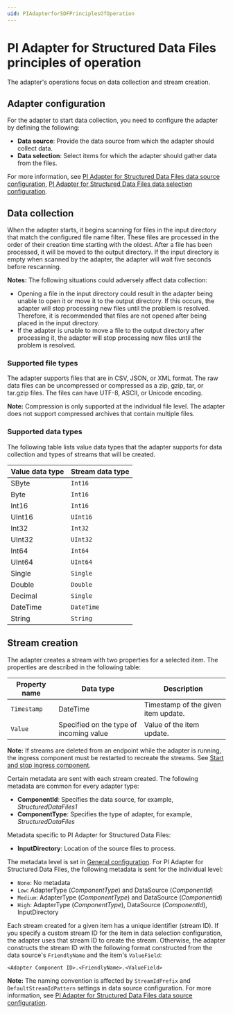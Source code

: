 ```yaml
---
uid: PIAdapterforSDFPrinciplesOfOperation
---
```


# PI Adapter for Structured Data Files principles of operation

The adapter's operations focus on data collection and stream creation.

## Adapter configuration

For the adapter to start data collection, you need to configure the adapter by defining the following:

- **Data source**: Provide the data source from which the adapter should collect data.<!---is this where you specify the input directory?--->
- **Data selection**: Select items for which the adapter should gather data from the files.

For more information, see [PI Adapter for Structured Data Files data source configuration](xref:PIAdapterForSDFDataSourceConfiguration), [PI Adapter for Structured Data Files data selection configuration](xref:PIAdapterForSDFDataSelectionConfiguration).

## Data collection

When the adapter starts, it begins scanning for files in the input directory that match the configured file name filter. These files are processed in the order of their creation time starting with the oldest. After a file has been processed, it will be moved to the output directory. If the input directory is empty when scanned by the adapter, the adapter will wait five seconds before rescanning. 

**Notes:** The following situations could adversely affect data collection:

* Opening a file in the input directory could result in the adapter being unable to open it or move it to the output directory. If this occurs, the adapter will stop processing new files until the problem is resolved. Therefore, it is recommended that files are not opened after being placed in the input directory.
* If the adapter is unable to move a file to the output directory after processing it, the adapter will stop processing new files until the problem is resolved.

### Supported file types

The adapter supports files that are in CSV, JSON, or XML format. The raw data files can be uncompressed or compressed as a zip, gzip, tar, or tar.gzip files. The files can have UTF-8, ASCII, or Unicode encoding.

**Note:** Compression is only supported at the individual file level. The adapter does not support compressed archives that contain multiple files.

### Supported data types

The following table lists value data types that the adapter supports for data collection and types of streams that will be created.

| Value data type | Stream data type |
|-----------------|------------------|
| SByte     | `Int16`  |
| Byte     | `Int16`  |
| Int16     | `Int16`  |
| UInt16     | `UInt16`  |
| Int32     | `Int32`  |
| UInt32     | `UInt32`  |
| Int64     | `Int64`  |
| UInt64     | `UInt64`  |
| Single     | `Single`  |
| Double     | `Double`  |
| Decimal     | `Single`  |
| DateTime     | `DateTime`  |
| String     | `String`  |

## Stream creation

The adapter creates a stream with two properties for a selected item. The properties are described in the following table:

| Property name | Data type | Description |
|---------------|-----------|-------------|
| `Timestamp`     | DateTime  | Timestamp of the given item update. |
| `Value`         | Specified on the type of incoming value | Value of the item update. |

**Note:** If streams are deleted from an endpoint while the adapter is running, the ingress component must be restarted to recreate the streams. See [Start and stop ingress component](xref:StartAndStopIngressComponent).

Certain metadata are sent with each stream created.
The following metadata are common for every adapter type:

- **ComponentId**: Specifies the data source, for example, _StructuredDataFiles1_
- **ComponentType**: Specifies the type of adapter, for example, _StructuredDataFiles_

Metadata specific to PI Adapter for Structured Data Files:

- **InputDirectory**: Location of the source files to process.

The metadata level is set in [General configuration](xref:GeneralConfiguration). For PI Adapter for Structured Data Files, the following metadata is sent for the individual level:

- `None`: No metadata
- `Low`: AdapterType (_ComponentType_) and DataSource (_ComponentId_)
- `Medium`: AdapterType (_ComponentType_) and DataSource (_ComponentId_)
- `High`: AdapterType (_ComponentType_), DataSource (_ComponentId_), InputDirectory

Each stream created for a given item has a unique identifier (stream ID). If you specify a custom stream ID for the item in data selection configuration, the adapter uses that stream ID to create the stream. Otherwise, the adapter constructs the stream ID with the following format constructed from the data source's `FriendlyName` and the item's `ValueField`:

```code
<Adapter Component ID>.<FriendlyName>.<ValueField>
```

**Note:** The naming convention is affected by `StreamIdPrefix` and `DefaultStreamIdPattern` settings in data source configuration. For more information, see [PI Adapter for Structured Data Files data source configuration](xref:PIAdapterForSDFDataSourceConfiguration).
